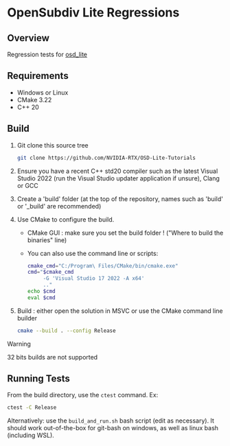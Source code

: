 # OpenSubdiv Lite Regressions

## Overview

Regression tests for [osd_lite](https://github.com/NVIDIA-RTX/OSD-Lite)

## Requirements

* Windows or Linux
* CMake 3.22
* C++ 20

## Build

1. Git clone this source tree
   ```bash
   git clone https://github.com/NVIDIA-RTX/OSD-Lite-Tutorials
   ```

2. Ensure you have a recent C++ std20 compiler such as the latest Visual Studio 2022
   (run the Visual Studio updater application if unsure), Clang or GCC

3. Create a 'build' folder 
   (at the top of the repository, names such as 'build' or '_build' are recommended)

3. Use CMake to configure the build.
   * CMake GUI : make sure you set the build folder ! ("Where to build the binaries" line)

   * You can also use the command line or scripts:
     ```bash
     cmake_cmd="C:/Program\ Files/CMake/bin/cmake.exe"
     cmd="$cmake_cmd
          -G 'Visual Studio 17 2022 -A x64'
          .."
     echo $cmd
     eval $cmd
     ```

5. Build : either open the solution in MSVC or use the CMake command line builder
   ```bash
   cmake --build . --config Release
   ```
> [!WARNING]
> 32 bits builds are not supported

## Running Tests

From the build directory, use the `ctest` command. Ex:
```bash
ctest -C Release
```

Alternatively: use the `build_and_run.sh` bash script (edit as necessary). It should work
out-of-the-box for git-bash on windows, as well as linux bash (including WSL).
